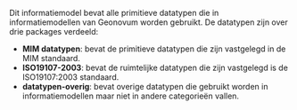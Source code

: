 Dit informatiemodel bevat alle primitieve datatypen die in informatiemodellen van Geonovum worden gebruikt. De datatypen zijn over drie packages verdeeld:

- **MIM datatypen**: bevat de primitieve datatypen die zijn vastgelegd in de MIM standaard.
- **ISO19107-2003**: bevat de ruimtelijke datatypen die zijn vastgelegd is de ISO19107:2003 standaard.
- **datatypen-overig**: bevat overige datatypen die gebruikt worden in informatiemodellen maar niet in andere categorieën vallen.

